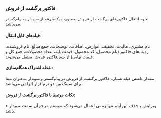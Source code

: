 ### فاکتور برگشت از فروش 

نحوه انتقال فاکتورهای برگشت از فروش به‌صورت یک‌طرفه از سپیدار به پیام‌گستر می‌باشد.

#### فیلدهای قابل انتقال: 

نام مشتری، مالیات، تخفیف، عوارض، اضافات، توضیحات، جمع مبالغ، نام فروشنده، ردیف‌های فاکتور (نام محصول، کد محصول، قیمت پایه، تعداد محصولات، جمع کل و قیمت نهایی) از پیش‌فاکتور فروش منتقل می‌شوند.

#### نقطه اشتراک همگام‌سازی:

مقدار داشتن فیلد شماره فاکتور برگشت از فروش در پیام‌گستر و سپیدار به‌عنوان مبنا برای سینک بین دو نرم‌افزار الزامی می‌باشد.

#### نکات مرتبط با فاکتور برگشت از فروش:

•    ویرایش و حذف این آیتم تنها زمانی اعمال می‌شود که سیستم مرجع آن سمت سپیدار باشد.
